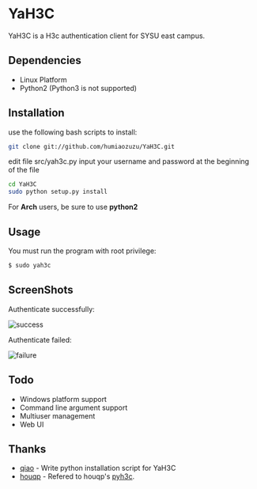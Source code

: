 YaH3C
=====

YaH3C is a H3c authentication client for SYSU east campus.

Dependencies
------------

* Linux Platform
* Python2 (Python3 is not supported)

Installation
------------

use the following bash scripts to install:

```bash
git clone git://github.com/humiaozuzu/YaH3C.git
```

edit file src/yah3c.py
input your username and password at the beginning of the file

```bash
cd YaH3C
sudo python setup.py install
```

For **Arch** users, be sure to use **python2**

Usage
-----

You must run the program with root privilege:
```bash
$ sudo yah3c
```

ScreenShots
----------

Authenticate successfully:

![success](https://github.com/humiaozuzu/YaH3C/blob/master/screenshots/success.png?raw=true)

Authenticate failed:

![failure](https://github.com/humiaozuzu/YaH3C/raw/master/screenshots/failure.png)


Todo
----
* Windows platform support
* Command line argument support
* Multiuser management
* Web UI

Thanks
------
* [qiao](https://github.com/qiao) - Write python installation script for YaH3C
* [houqp](https://github.com/houqp) - Refered to houqp's [pyh3c](https://github.com/houqp/pyh3c).
